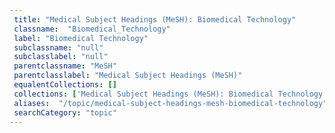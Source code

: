 ```yaml
--- 
 title: "Medical Subject Headings (MeSH): Biomedical Technology" 
 classname:  "Biomedical_Technology" 
 label: "Biomedical Technology" 
 subclassname: "null" 
 subclasslabel: "null" 
 parentclassname: "MeSH" 
 parentclasslabel: "Medical Subject Headings (MeSH)" 
 equalentCollections: [] 
 collections: ['Medical Subject Headings (MeSH): Biomedical Technology']
 aliases:  "/topic/medical-subject-headings-mesh-biomedical-technology"  
 searchCategory: "topic" 
---
```

